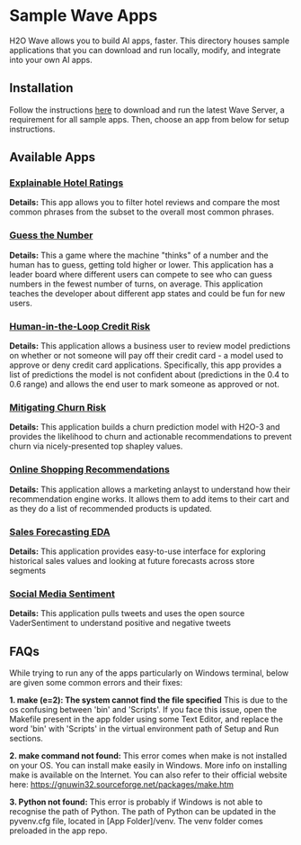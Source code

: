 # Sample Wave Apps

H2O Wave allows you to build AI apps, faster. This directory houses sample applications that you can download and run locally, modify, and integrate into your own AI apps. 

## Installation 

Follow the instructions [here](https://wave.h2o.ai/docs/installation) to download and run the latest Wave Server, a requirement for all sample apps. Then, choose an app from below for setup instructions.



## Available Apps 

### [Explainable Hotel Ratings](explaining-ratings/README.md)

**Details:** This app allows you to filter hotel reviews and compare the most common phrases from the subset to the overall most common phrases.



### [Guess the Number](guess-the-number/README.md)

**Details:** This a game where the machine "thinks" of a number and the human has to guess, getting told higher or lower. This application has a leader board where different users can compete to see who can guess numbers in the fewest number of turns, on average. This application teaches the developer about different app states and could be fun for new users.



### [Human-in-the-Loop Credit Risk](credit-risk/README.md)

**Details:** This application allows a business user to review model predictions on whether or not someone will pay off their credit card - a model used to approve or deny credit card applications. Specifically, this app provides a list of predictions the model is not confident about (predictions in the 0.4 to 0.6 range) and allows the end user to mark someone as approved or not.



### [Mitigating Churn Risk](churn-risk/README.md)

**Details:** This application builds a churn prediction model with H2O-3 and provides the likelihood to churn and actionable recommendations to prevent churn via nicely-presented top shapley values.



### [Online Shopping Recommendations](shopping-cart-recommendations/README.md)

**Details:** This application allows a marketing anlayst to understand how their recommendation engine works. It allows them to add items to their cart and as they do a list of recommended products is updated.



### [Sales Forecasting EDA](sales-forecasting/README.md)

**Details:** This application provides easy-to-use interface for exploring historical sales values and looking at future forecasts across store segments



 ### [Social Media Sentiment](twitter-sentiment/README.md)

**Details:** This application pulls tweets and uses the open source VaderSentiment to understand positive and negative tweets



## FAQs
While trying to run any of the apps particularly on Windows terminal, below are given some common errors and their fixes:

**1. make (e=2): The system cannot find the file specified** This is due to the os confusing between 'bin' and 'Scripts'. If you face this issue, open the Makefile present in the app folder using some Text Editor, and replace the word 'bin' with 'Scripts' in the virtual environment path of Setup and Run sections.

**2. make command not found:** This error comes when make is not installed on your OS. You can install make easily in Windows. More info on installing make is available on the Internet. You can also refer to their official website here: https://gnuwin32.sourceforge.net/packages/make.htm

**3. Python not found:** This error is probably if Windows is not able to recognise the path of Python. The path of Python can be updated in the pyvenv.cfg file, located in [App Folder]/venv. The venv folder comes preloaded in the app repo.


